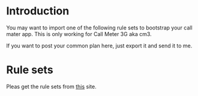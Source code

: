 # Introduction #

You may want to import one of the following rule sets to bootstrap your call mater app. This is only working for Call Meter 3G aka cm3.

If you want to post your common plan here, just export it and send it to me.

# Rule sets #

Pleas get the rule sets from [this](http://www.ub0r.de/android/callmeter/rulesets/) site.